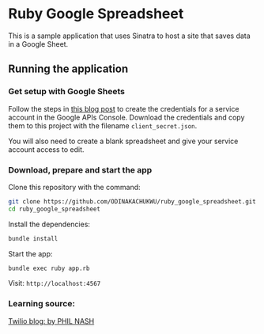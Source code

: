 # Ruby Google Spreadsheet

This is a sample application that uses Sinatra to host a site that saves data in a Google Sheet.

## Running the application

### Get setup with Google Sheets

Follow the steps in [this blog post](https://www.twilio.com/blog/2017/03/google-spreadsheets-ruby.html) to create the credentials for a service account in the Google APIs Console. Download the credentials and copy them to this project with the filename `client_secret.json`.

You will also need to create a blank spreadsheet and give your service account access to edit.

### Download, prepare and start the app

Clone this repository with the command:

```bash
git clone https://github.com/ODINAKACHUKWU/ruby_google_spreadsheet.git
cd ruby_google_spreadsheet
```

Install the dependencies:

```bash
bundle install
```

Start the app:
```bash
bundle exec ruby app.rb
```

Visit:
`http://localhost:4567`

### Learning source:
[Twilio blog: by PHIL NASH](https://www.twilio.com/blog/2017/03/create-a-landing-page-with-sinatra-google-spreadsheets-and-ruby.html)
